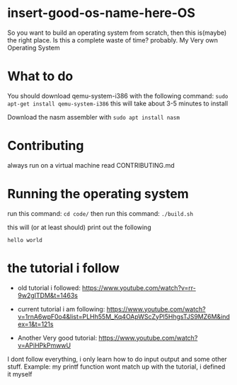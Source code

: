 # insert-good-os-name-here-OS
So you want to build an operating system from scratch, then this is(maybe) the right place.
Is this a complete waste of time? probably.
My Very own Operating System

# What to do
You should download qemu-system-i386 with the following command:
```sudo apt-get install qemu-system-i386```
this will take about 3-5 minutes to install

Download the nasm assembler with ``` sudo apt install nasm ```

# Contributing
always run on a virtual machine
read CONTRIBUTING.md

# Running the operating system
run this command: ```cd code/``` then run this command:
```./build.sh```
  
this will (or at least should) print out the following
```     
hello world
```

# the tutorial i follow

  * old tutorial i followed: https://www.youtube.com/watch?v=rr-9w2gITDM&t=1463s

  * current tutorial i am following: https://www.youtube.com/watch?v=1rnA6wpF0o4&list=PLHh55M_Kq4OApWScZyPl5HhgsTJS9MZ6M&index=1&t=121s
  
  * Another Very good tutorial: https://www.youtube.com/watch?v=APiHPkPmwwU

I dont follow everything, i only learn how to do input output and some other stuff.
Example: my printf function wont match up with the tutorial, i defined it myself
